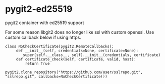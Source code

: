 # pygit2-ed25519
pygit2 container with ed25519 support

For some reason libgit2 does no longer like ssl with custom openssl. Use custom callback below if using https.
```
class NoCheckCertificate(pygit2.RemoteCallbacks):
     def __init__(self, credentials=None, certificate=None):
        super(self.__class__, self).__init__(credentials, certificate)
     def certificate_check(self, certificate, valid, host):
         return True

pygit2.clone_repository("https://github.com/user/sslrepo.git", "sslrepo.git", callbacks=NoCheckCertificate())
```
